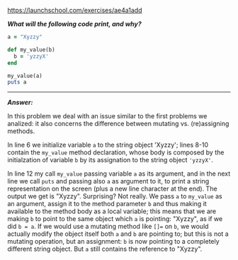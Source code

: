 https://launchschool.com/exercises/ae4a1add

***What will the following code print, and why?***

```ruby
a = "Xyzzy"

def my_value(b)
  b = 'yzzyX'
end

my_value(a)
puts a
```
---
***Answer:***

In this problem we deal with an issue similar to the first
problems we analized: it also concerns the difference
between mutating vs. (re)assigning methods.

In line 6 we initialize variable `a` to the string object 
'Xyzzy'; lines 8-10 contain the `my_value` method
declaration, whose body is composed by the initialzation
of variable `b` by its assignation to the string object
`'yzzyX'`. 

In line 12 my call `my_value` passing variable `a` as its
argument, and in the next line we call `puts` and passing also
`a` as argument to it, to print a string representation on the 
screen (plus a new line character at the end). The output we get 
is "Xyzzy". Surprising? Not really. We pass `a` to `my_value`
as an argument, assign it to the method parameter `b` and thus 
making it available to the method body as a local variable; this
means that we are making `b` to point to the same object which `a`
is pointing: "Xyzzy", as if we did `b = a`. If we would use a 
mutating method like `[]=` on `b`, we would actually modify the 
object itself both `a` and `b` are pointing to; but this is not
a mutating operation, but an assignment: `b` is now pointing
to a completely different string object. But `a` still
contains the reference to "Xyzzy".


